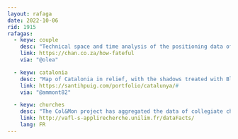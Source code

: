 ```yaml
---
layout: rafaga
date: 2022-10-06
rid: 1915
rafagas:
  - keyw: couple
    desc: "Technical space and time analysis of the positioning data of two people to find out if they had coincided somewhere before starting their relationship as a couple"
    link: https://chan.co.za/how-fateful
    via: "@olea"

  - keyw: catalonia
    desc: "Map of Catalonia in relief, with the shadows treated with Blender, made by @santihpuig to download in high resolution with license cc by-sa-nc"
    link: https://santihpuig.com/portfolio/catalunya/#
    via: "@ammont82"

  - keyw: churches
    desc: "The Col&Mon project has aggregated the data of collegiate churches and monasteries in a new spatio-temporal database for the research and visualization of the geography of medieval community religious establishments in France"
    link: http://vafl-s-applirecherche.unilim.fr/dataFacts/
    lang: FR
---
```

